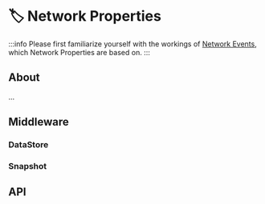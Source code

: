 # 🏷️ Network Properties

:::info
Please first familiarize yourself with the workings of [Network Events](/docs/core_concepts/network_event), which Network Properties are based on.
:::

## About

...

## Middleware

### DataStore

### Snapshot

## API
